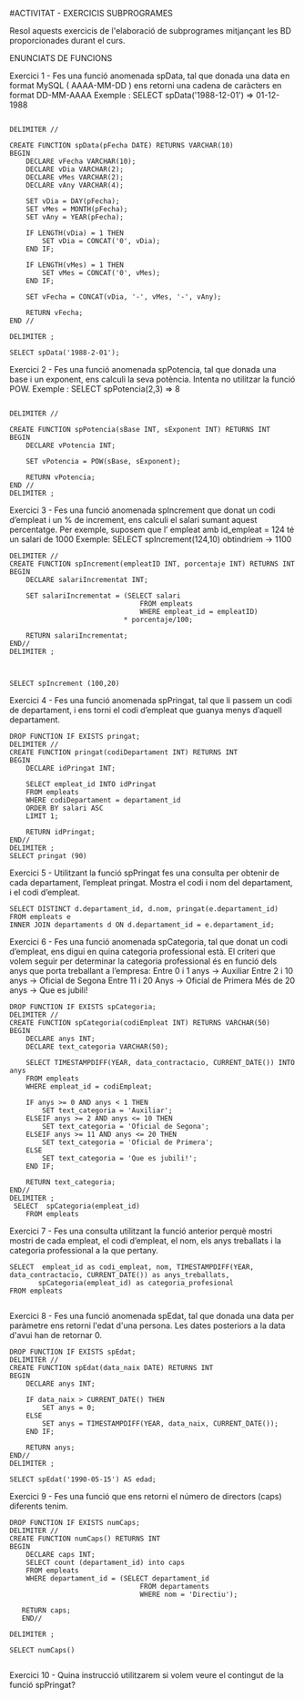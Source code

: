 #ACTIVITAT - EXERCICIS SUBPROGRAMES

Resol aquests exercicis de l'elaboració de subprogrames mitjançant les BD
proporcionades durant el curs.

ENUNCIATS DE FUNCIONS

Exercici 1 - Fes una funció anomenada spData, tal que donada una data en format
MySQL ( AAAA-MM-DD ) ens retorni una cadena de caràcters en format DD-MM-AAAA
Exemple : SELECT spData('1988-12-01') => 01-12-1988
```mysql

DELIMITER //

CREATE FUNCTION spData(pFecha DATE) RETURNS VARCHAR(10)
BEGIN
    DECLARE vFecha VARCHAR(10);
    DECLARE vDia VARCHAR(2);
    DECLARE vMes VARCHAR(2);
    DECLARE vAny VARCHAR(4);
    
    SET vDia = DAY(pFecha);
    SET vMes = MONTH(pFecha);
    SET vAny = YEAR(pFecha);
    
    IF LENGTH(vDia) = 1 THEN
        SET vDia = CONCAT('0', vDia);
    END IF;
    
    IF LENGTH(vMes) = 1 THEN
        SET vMes = CONCAT('0', vMes);
    END IF;
    
    SET vFecha = CONCAT(vDia, '-', vMes, '-', vAny);
    
    RETURN vFecha;
END //

DELIMITER ;

SELECT spData('1988-2-01');

```
Exercici 2 - Fes una funció anomenada spPotencia, tal que donada una base i un
exponent, ens calculi la seva potència. Intenta no utilitzar la funció POW.
Exemple : SELECT spPotencia(2,3) => 8

```mysql

DELIMITER //

CREATE FUNCTION spPotencia(sBase INT, sExponent INT) RETURNS INT
BEGIN
    DECLARE vPotencia INT;
    
    SET vPotencia = POW(sBase, sExponent);
    
    RETURN vPotencia;
END //
DELIMITER ;
```
Exercici 3 - Fes una funció anomenada spIncrement que donat un codi d’empleat i un
% de increment, ens calculi el salari sumant aquest percentatge.
Per exemple, suposem que l’ empleat amb id_empleat = 124 té un salari de 1000
Exemple: SELECT spIncrement(124,10) obtindriem -> 1100
```mysql
DELIMITER //
CREATE FUNCTION spIncrement(empleatID INT, porcentaje INT) RETURNS INT
BEGIN
    DECLARE salariIncrementat INT;

    SET salariIncrementat = (SELECT salari
                                FROM empleats
                                WHERE empleat_id = empleatID) 
                            * porcentaje/100;

    RETURN salariIncrementat;
END//
DELIMITER ;



SELECT spIncrement (100,20)
```



Exercici 4 - Fes una funció anomenada spPringat, tal que li passem un codi de
departament, i ens torni el codi d’empleat que guanya menys d’aquell departament.

```mysql
DROP FUNCTION IF EXISTS pringat;
DELIMITER //
CREATE FUNCTION pringat(codiDepartament INT) RETURNS INT
BEGIN
    DECLARE idPringat INT;

    SELECT empleat_id INTO idPringat
    FROM empleats
    WHERE codiDepartament = departament_id
    ORDER BY salari ASC
    LIMIT 1;
      
    RETURN idPringat;
END//
DELIMITER ;
SELECT pringat (90)

```

Exercici 5 - Utilitzant la funció spPringat fes una consulta per obtenir de cada
departament, l’empleat pringat. Mostra el codi i nom del departament, i el codi d’empleat.

```mysql
SELECT DISTINCT d.departament_id, d.nom, pringat(e.departament_id)
FROM empleats e
INNER JOIN departaments d ON d.departament_id = e.departament_id;

```

Exercici 6 - Fes una funció anomenada spCategoria, tal que donat un codi d’empleat,
ens digui en quina categoria professional està. El criteri que volem seguir per determinar
la categoria professional és en funció dels anys que porta treballant a l’empresa:
Entre 0 i 1 anys -> Auxiliar
Entre 2 i 10 anys -> Oficial de Segona
Entre 11 i 20 Anys -> Oficial de Primera
Més de 20 anys -> Que es jubili!

```mysql
DROP FUNCTION IF EXISTS spCategoria;
DELIMITER //
CREATE FUNCTION spCategoria(codiEmpleat INT) RETURNS VARCHAR(50)
BEGIN
    DECLARE anys INT;
    DECLARE text_categoria VARCHAR(50);

    SELECT TIMESTAMPDIFF(YEAR, data_contractacio, CURRENT_DATE()) INTO anys
    FROM empleats
    WHERE empleat_id = codiEmpleat;

    IF anys >= 0 AND anys < 1 THEN
        SET text_categoria = 'Auxiliar';
    ELSEIF anys >= 2 AND anys <= 10 THEN
        SET text_categoria = 'Oficial de Segona';
    ELSEIF anys >= 11 AND anys <= 20 THEN
        SET text_categoria = 'Oficial de Primera';
    ELSE
        SET text_categoria = 'Que es jubili!';
    END IF;

    RETURN text_categoria;
END//
DELIMITER ;
 SELECT  spCategoria(empleat_id)
    FROM empleats

```

Exercici 7 - Fes una consulta utilitzant la funció anterior perquè mostri mostri de cada
empleat, el codi d’empleat, el nom, els anys treballats i la categoria professional a la que
pertany.
 ```mysql
 SELECT  empleat_id as codi_empleat, nom, TIMESTAMPDIFF(YEAR, data_contractacio, CURRENT_DATE()) as anys_treballats,
        spCategoria(empleat_id) as categoria_profesional
FROM empleats

 
 ```

Exercici 8 - Fes una funció anomenada spEdat, tal que donada una data per paràmetre
ens retorni l'edat d'una persona. Les dates posteriors a la data d'avui han de retornar 0.
```mysql
DROP FUNCTION IF EXISTS spEdat;
DELIMITER //
CREATE FUNCTION spEdat(data_naix DATE) RETURNS INT
BEGIN
    DECLARE anys INT;

    IF data_naix > CURRENT_DATE() THEN
        SET anys = 0;
    ELSE
        SET anys = TIMESTAMPDIFF(YEAR, data_naix, CURRENT_DATE());
    END IF;

    RETURN anys;
END//
DELIMITER ;

SELECT spEdat('1990-05-15') AS edad;

```

Exercici 9 - Fes una funció que ens retorni el número de directors (caps) diferents tenim.
```mysql
DROP FUNCTION IF EXISTS numCaps;
DELIMITER //
CREATE FUNCTION numCaps() RETURNS INT
BEGIN
    DECLARE caps INT;
    SELECT count (departament_id) into caps
    FROM empleats
    WHERE departament_id = (SELECT departament_id
                                FROM departaments
                                WHERE nom = 'Directiu');

   RETURN caps;
   END//

DELIMITER ;

SELECT numCaps()


```
Exercici 10 - Quina instrucció utilitzarem si volem veure el contingut de la funció
spPringat?